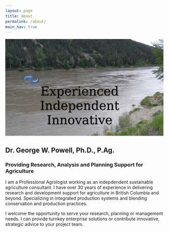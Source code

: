 ```yaml
---
layout: page
title: About
permalink: /about/
main_nav: true
---
```


![Welcome](/assets/images/welcome.jpg)

## Dr. George W. Powell, Ph.D., P.Ag.

### Providing Research, Analysis and Planning Support for Agriculture

I am a Professional Agrologist working as an indepdendent sustainable agriculture consultant. I have over 30 years of experience in delivering research and development support for agriculture in British Columbia and beyond. Specializing in integrated production systems and blending conservation and production practices.

I welcome the opportunity to serve your research, planning or management needs. I can provide turnkey enterprise solutions or contribute innovative, strategic advice to your project team.
